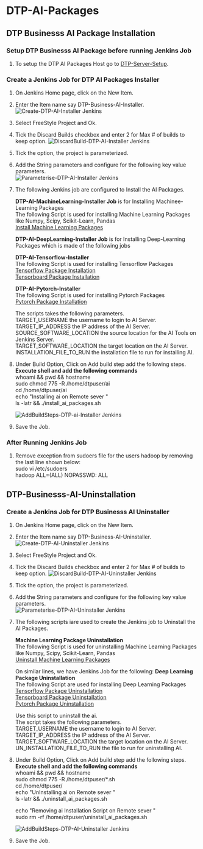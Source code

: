 # DTP-AI-Packages

## DTP Businesss AI Package Installation

### Setup DTP Businesss AI Package before running Jenkins Job

1. To setup the DTP AI Packages  Host go to [DTP-Server-Setup](/common/Readme.md).

### Create a Jenkins Job for DTP AI Packages Installer

1. On Jenkins Home page, click on the New Item.

2. Enter the Item name say DTP-Business-AI-Installer.
![Create-DTP-AI-Installer Jenkins](/businesslayer/ai/images/dtp-ai-install1.png)

3. Select FreeStyle Project and Ok.

4. Tick the Discard Builds checkbox and enter 2 for Max # of builds to keep option.
![DiscardBuild-DTP-AI-Installer Jenkins](/businesslayer/ai/images/dtp-ai-install2.png)

5. Tick the option, the  project  is parameterized.

6. Add the String parameters and configure for the following key value parameters. \
![Parameterise-DTP-AI-Installer Jenkins](/businesslayer/ai/images/dtp-ai-install3.png)

7. The following Jenkins job are configured to Install the AI Packages.

   ****DTP-AI-MachineLearning-Installer Job**** is for Installing  Machinee-Learning Packages\
   The following Script is used for installing Machine Learning Packages like Numpy, Scipy, Scikit-Learn, Pandas\
[Install Machine Learning Packages](/businesslayer/ai/machine-learning/scripts/install_ml_packages.sh)

   **DTP-AI-DeepLearning-Installer Job** is for Installing  Deep-Learning Packages which is made of the following jobs

   **DTP-AI-Tensorflow-Installer**\
    The following Script is used for installing Tensorflow Packages\
    [Tensorflow Package Installation](/businesslayer/ai/deep-learning/tensorflow/scripts/install_tensorflow.sh)\
    [Tensorboard Package Installation](/businesslayer/ai/deep-learning/tensorboard/scripts/install_tensorboard.sh)

   **DTP-AI-Pytorch-Installer**\
    The following Script is used for installing Pytorch Packages\
    [Pytorch Package Installation](/businesslayer/ai/deep-learning/pytorch/scripts/install_pytorch.sh)

   The scripts takes the following parameters.\
   TARGET_USERNAME the username to login to AI Server.\
   TARGET_IP_ADDRESS the IP address of the AI Server.\
   SOURCE_SOFTWARE_LOCATION the source location for the AI Tools on Jenkins Server.\
   TARGET_SOFTWARE_LOCATION the target location on the AI Server.\
   INSTALLATION_FILE_TO_RUN the installation file to run for installing AI.

8. Under Build Option, Click on Add build step add the following steps.\
   **Execute shell and add the following commands**\
   whoami && pwd && hostname \
   sudo chmod 775 -R /home/dtpuser/ai \
   cd /home/dtpuser/ai \
   echo "Installing ai on Remote sever " \
   ls -latr && ./install_ai_packages.sh

   ![AddBuildSteps-DTP-ai-Installer Jenkins](/businesslayer/ai/images/dtp-ai-install4.png)

9. Save the Job.

### After Running Jenkins Job

1. Remove exception from sudoers file for the users hadoop by removing the last line shown below:\
    sudo vi /etc/sudoers  \
    hadoop ALL=(ALL) NOPASSWD: ALL

## DTP-Businesss-AI-Uninstallation

### Create a Jenkins Job for DTP Businesss AI Uninstaller

1. On Jenkins Home page, click on the New Item.

2. Enter the Item name say DTP-Business-AI-Uninstaller.
![Create-DTP-AI-Uninstaller Jenkins](/businesslayer/ai/images/dtp-ai-uninstall1.png)

3. Select FreeStyle Project and Ok.

4. Tick the Discard Builds checkbox and enter 2 for Max # of builds to keep option.
![DiscardBuild-DTP-AI-Uninstaller Jenkins](/businesslayer/ai/images/dtp-ai-uninstall2.png)

5. Tick the option, the  project  is parameterized.

6. Add the String parameters and configure for the following key value parameters. \
![Parameterise-DTP-AI-Uninstaller Jenkins](/businesslayer/ai/images/dtp-ai-uninstall3.png)

7. The following scripts iare used to create the Jenkins job to Uninstall the AI Packages.

   **Machine Learning Package Uninstallation**\
   The following Script is used for uninstalling Machine Learning Packages like Numpy, Scipy, Scikit-Learn, Pandas\
[Uninstall Machine Learning Packages](/businesslayer/ai/machine-learning/scripts/uninstall_ml_packages.sh)

   On similar lines, we have Jenkins Job for the following:
   **Deep Learning Package Uninstallation**\
   The following Script are used for installing Deep Learning Packages\
   [Tensorflow Package Uninstallation](/businesslayer/ai/deep-learning/tensorflow/scripts/uninstall_tensorflow.sh)\
   [Tensorboard Package Uninstallation](/businesslayer/ai/deep-learning/tensorboard/scripts/uninstall_tensorboard.sh)\
   [Pytorch Package Uninstallation](/businesslayer/ai/deep-learning/pytorch/scripts/uninstall_pytorch.sh)

   Use this script to uninstall the ai.\
   The script takes the following parameters.\
   TARGET_USERNAME the username to login to AI Server.\
   TARGET_IP_ADDRESS the IP address of the AI Server.\
   TARGET_SOFTWARE_LOCATION the target location on the AI Server.\
   UN_INSTALLATION_FILE_TO_RUN the  file to run for uninstalling AI.

8. Under Build Option, Click on Add build step add the following steps.\
   **Execute shell and add the following commands**\
    whoami && pwd && hostname \
    sudo chmod 775 -R /home/dtpuser/*.sh \
    cd /home/dtpuser/  \
    echo "UnInstalling ai on Remote sever " \
    ls -latr && ./uninstall_ai_packages.sh

    echo "Removing ai Installation Script on Remote sever " \
    sudo rm -rf /home/dtpuser/uninstall_ai_packages.sh

   ![AddBuildSteps-DTP-AI-Uninstaller Jenkins](/businesslayer/ai/images/dtp-ai-uninstall4.png)

9. Save the Job.


